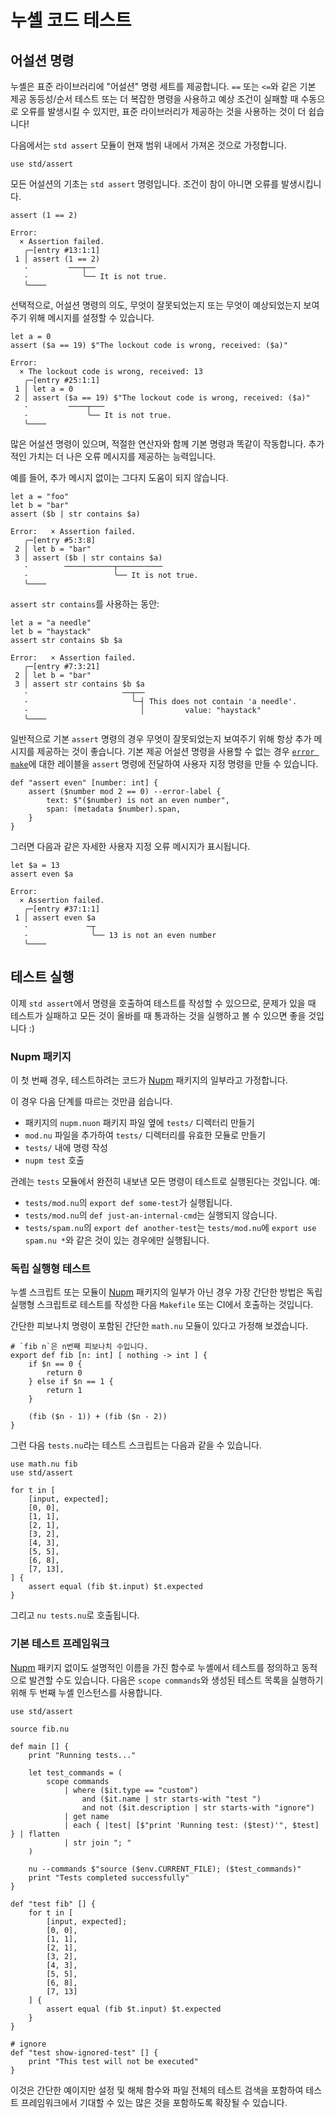 # 누셸 코드 테스트

## 어설션 명령

누셸은 표준 라이브러리에 "어설션" 명령 세트를 제공합니다.
`==` 또는 `<=`와 같은 기본 제공 동등성/순서 테스트 또는 더 복잡한 명령을 사용하고 예상 조건이 실패할 때 수동으로 오류를 발생시킬 수 있지만, 표준 라이브러리가 제공하는 것을 사용하는 것이 더 쉽습니다!

다음에서는 `std assert` 모듈이 현재 범위 내에서 가져온 것으로 가정합니다.

```nu
use std/assert
```

모든 어설션의 기초는 `std assert` 명령입니다. 조건이 참이 아니면 오류를 발생시킵니다.

```nu
assert (1 == 2)
```

```nu
Error:
  × Assertion failed.
   ╭─[entry #13:1:1]
 1 │ assert (1 == 2)
   ·         ───┬──
   ·            ╰── It is not true.
   ╰────
```

선택적으로, 어설션 명령의 의도, 무엇이 잘못되었는지 또는 무엇이 예상되었는지 보여주기 위해 메시지를 설정할 수 있습니다.

```nu
let a = 0
assert ($a == 19) $"The lockout code is wrong, received: ($a)"
```

```nu
Error:
  × The lockout code is wrong, received: 13
   ╭─[entry #25:1:1]
 1 │ let a = 0
 2 │ assert ($a == 19) $"The lockout code is wrong, received: ($a)"
   ·         ────┬───
   ·             ╰── It is not true.
   ╰────
```

많은 어설션 명령이 있으며, 적절한 연산자와 함께 기본 명령과 똑같이 작동합니다. 추가적인 가치는 더 나은 오류 메시지를 제공하는 능력입니다.

예를 들어, 추가 메시지 없이는 그다지 도움이 되지 않습니다.

```nu
let a = "foo"
let b = "bar"
assert ($b | str contains $a)
```

```nu
Error:   × Assertion failed.
   ╭─[entry #5:3:8]
 2 │ let b = "bar"
 3 │ assert ($b | str contains $a)
   ·        ───────────┬──────────
   ·                   ╰── It is not true.
   ╰────
```

`assert str contains`를 사용하는 동안:

```nu
let a = "a needle"
let b = "haystack"
assert str contains $b $a
```

```nu
Error:   × Assertion failed.
   ╭─[entry #7:3:21]
 2 │ let b = "bar"
 3 │ assert str contains $b $a
   ·                     ──┬──
   ·                       ╰─┤ This does not contain 'a needle'.
   ·                         │         value: "haystack"
   ╰────
```

일반적으로 기본 `assert` 명령의 경우 무엇이 잘못되었는지 보여주기 위해 항상 추가 메시지를 제공하는 것이 좋습니다. 기본 제공 어설션 명령을 사용할 수 없는 경우 [`error make`](/commands/docs/error_make.md)에 대한 레이블을 `assert` 명령에 전달하여 사용자 지정 명령을 만들 수 있습니다.

```nu
def "assert even" [number: int] {
    assert ($number mod 2 == 0) --error-label {
        text: $"($number) is not an even number",
        span: (metadata $number).span,
    }
}
```

그러면 다음과 같은 자세한 사용자 지정 오류 메시지가 표시됩니다.

```nu
let $a = 13
assert even $a
```

```nu
Error:
  × Assertion failed.
   ╭─[entry #37:1:1]
 1 │ assert even $a
   ·             ─┬
   ·              ╰── 13 is not an even number
   ╰────
```

## 테스트 실행

이제 `std assert`에서 명령을 호출하여 테스트를 작성할 수 있으므로, 문제가 있을 때 테스트가 실패하고 모든 것이 올바를 때 통과하는 것을 실행하고 볼 수 있으면 좋을 것입니다 :)

### Nupm 패키지

이 첫 번째 경우, 테스트하려는 코드가 [Nupm] 패키지의 일부라고 가정합니다.

이 경우 다음 단계를 따르는 것만큼 쉽습니다.

- 패키지의 `nupm.nuon` 패키지 파일 옆에 `tests/` 디렉터리 만들기
- `mod.nu` 파일을 추가하여 `tests/` 디렉터리를 유효한 모듈로 만들기
- `tests/` 내에 명령 작성
- `nupm test` 호출

관례는 `tests` 모듈에서 완전히 내보낸 모든 명령이 테스트로 실행된다는 것입니다. 예:

- `tests/mod.nu`의 `export def some-test`가 실행됩니다.
- `tests/mod.nu`의 `def just-an-internal-cmd`는 실행되지 않습니다.
- `tests/spam.nu`의 `export def another-test`는 `tests/mod.nu`에 `export use spam.nu *`와 같은 것이 있는 경우에만 실행됩니다.

### 독립 실행형 테스트

누셸 스크립트 또는 모듈이 [Nupm] 패키지의 일부가 아닌 경우 가장 간단한 방법은 독립 실행형 스크립트로 테스트를 작성한 다음 `Makefile` 또는 CI에서 호출하는 것입니다.

간단한 피보나치 명령이 포함된 간단한 `math.nu` 모듈이 있다고 가정해 보겠습니다.

```nu
# `fib n`은 n번째 피보나치 수입니다.
export def fib [n: int] [ nothing -> int ] {
    if $n == 0 {
        return 0
    } else if $n == 1 {
        return 1
    }

    (fib ($n - 1)) + (fib ($n - 2))
}
```

그런 다음 `tests.nu`라는 테스트 스크립트는 다음과 같을 수 있습니다.

```nu
use math.nu fib
use std/assert

for t in [
    [input, expected];
    [0, 0],
    [1, 1],
    [2, 1],
    [3, 2],
    [4, 3],
    [5, 5],
    [6, 8],
    [7, 13],
] {
    assert equal (fib $t.input) $t.expected
}
```

그리고 `nu tests.nu`로 호출됩니다.

### 기본 테스트 프레임워크

[Nupm] 패키지 없이도 설명적인 이름을 가진 함수로 누셸에서 테스트를 정의하고 동적으로 발견할 수도 있습니다. 다음은 `scope commands`와 생성된 테스트 목록을 실행하기 위해 두 번째 누셸 인스턴스를 사용합니다.

```nu
use std/assert

source fib.nu

def main [] {
    print "Running tests..."

    let test_commands = (
        scope commands
            | where ($it.type == "custom")
                and ($it.name | str starts-with "test ")
                and not ($it.description | str starts-with "ignore")
            | get name
            | each { |test| [$"print 'Running test: ($test)'", $test] } | flatten
            | str join "; "
    )

    nu --commands $"source ($env.CURRENT_FILE); ($test_commands)"
    print "Tests completed successfully"
}

def "test fib" [] {
    for t in [
        [input, expected];
        [0, 0],
        [1, 1],
        [2, 1],
        [3, 2],
        [4, 3],
        [5, 5],
        [6, 8],
        [7, 13]
    ] {
        assert equal (fib $t.input) $t.expected
    }
}

# ignore
def "test show-ignored-test" [] {
    print "This test will not be executed"
}
```

이것은 간단한 예이지만 설정 및 해체 함수와 파일 전체의 테스트 검색을 포함하여 테스트 프레임워크에서 기대할 수 있는 많은 것을 포함하도록 확장될 수 있습니다.

[Nupm]: https://github.com/nushell/nupm
